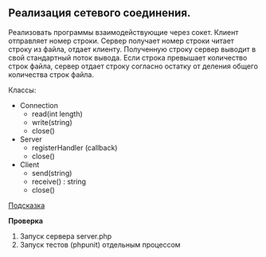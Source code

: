 ## Реализация сетевого соединения.

Реализовать программы взаимодействующие через сокет. Клиент отправляет номер строки.
Сервер получает номер строки читает строку из файла, отдает клиенту. Полученную строку сервер выводит в свой стандартный поток вывода. Если строка превышает количество строк файла, сервер
отдает строку согласно остатку от деления общего количества строк файла.

Классы:

* Connection
  * read(int length)
  * write(string)
  * close()
* Server
  * registerHandler (callback)
  * close()
* Client
  * send(string)
  * receive() : string
  * close()
  
[Подсказка](https://habrahabr.ru/post/209864/)

**Проверка**

1. Запуск сервера server.php
2. Запуск тестов (phpunit) отдельным процессом